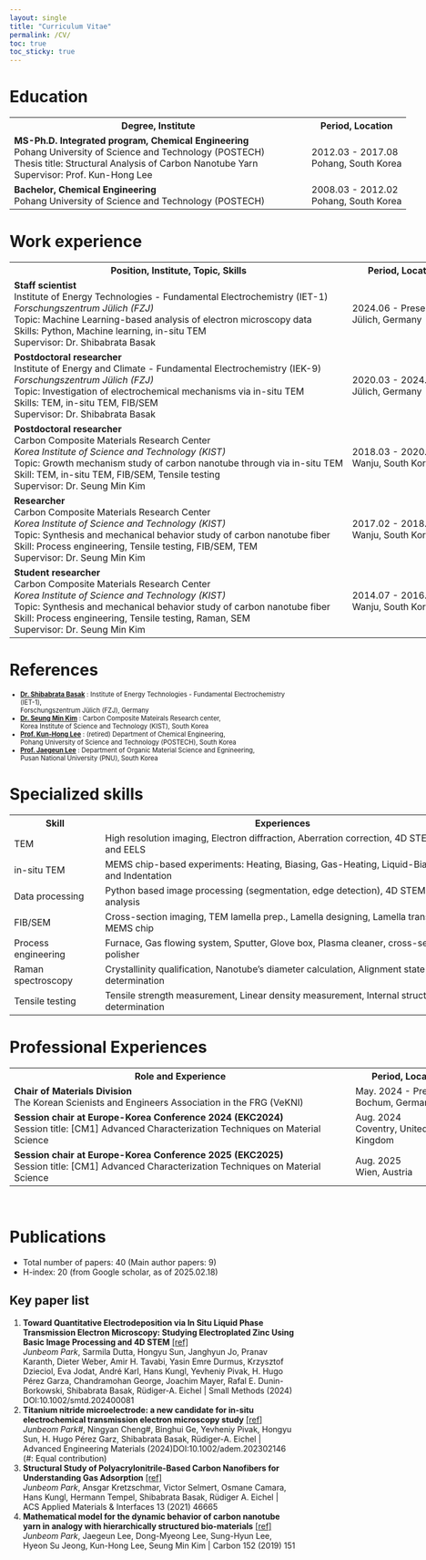```yaml
---
layout: single
title: "Curriculum Vitae"
permalink: /CV/
toc: true
toc_sticky: true
---
```


# Education

<table style="width:800px">
    <tr>
        <th style="width:75%">
            Degree, Institute
        </th>
        <th>
            Period, Location
        </th>
    </tr>
    <tr>
        <td>
            <b>MS-Ph.D. Integrated program, Chemical Engineering</b><br>
            Pohang University of Science and Technology (POSTECH)<br>
            Thesis title: Structural Analysis of Carbon Nanotube Yarn <br>
            Supervisor: Prof. Kun-Hong Lee
        </td>
        <td>
            2012.03 - 2017.08<br>
            Pohang, South Korea
        </td>
    </tr>
    <tr>
        <td>
            <b>Bachelor, Chemical Engineering</b><br>
            Pohang University of Science and Technology (POSTECH)<br>
        </td>
        <td>
            2008.03 - 2012.02<br>
            Pohang, South Korea
        </td>
    </tr>
</table>


# Work experience
<table style="width:800px">
    <tr>
        <th style="width:75%">
            Position, Institute, Topic, Skills
        </th>
        <th>
            Period, Location
        </th>
    </tr>
    <tr>
        <td>
            <b>Staff scientist</b><br>
            Institute of Energy Technologies - Fundamental Electrochemistry (IET-1)<br>
            <i>Forschungszentrum Jülich (FZJ)</i> <br>
            Topic: Machine Learning-based analysis of electron microscopy data<br>
            Skills: Python, Machine learning, in-situ TEM<br>
            Supervisor: Dr. Shibabrata Basak
        </td>
        <td>
            2024.06 - Present <br>
            Jülich, Germany
        </td>
    </tr>
    <tr>
        <td>
            <b>Postdoctoral researcher</b><br>
            Institute of Energy and Climate - Fundamental Electrochemistry (IEK-9)<br>
            <i>Forschungszentrum Jülich (FZJ)</i><br>
            Topic: Investigation of electrochemical mechanisms via in-situ TEM<br>
            Skills: TEM, in-situ TEM, FIB/SEM<br>
            Supervisor: Dr. Shibabrata Basak
        </td>
        <td>
            2020.03 - 2024.05 <br>
            Jülich, Germany
        </td>
    </tr>
    <tr>
        <td>
            <b>Postdoctoral researcher</b><br>
            Carbon Composite Materials Research Center<br>
            <i>Korea Institute of Science and Technology (KIST)</i><br>
            Topic: Growth mechanism study of carbon nanotube through via in-situ TEM<br>
            Skill: TEM, in-situ TEM, FIB/SEM, Tensile testing<br>
            Supervisor: Dr. Seung Min Kim
        </td>
        <td>
            2018.03 - 2020.02 <br>
            Wanju, South Korea
        </td>
    </tr>
    <tr>
        <td>
            <b>Researcher</b><br>
            Carbon Composite Materials Research Center<br>
            <i>Korea Institute of Science and Technology (KIST)</i><br>
            Topic: Synthesis and mechanical behavior study of carbon nanotube fiber<br>
            Skill: Process engineering, Tensile testing, FIB/SEM, TEM<br>
            Supervisor: Dr. Seung Min Kim
        </td>
        <td>
            2017.02 - 2018.02 <br>
            Wanju, South Korea
        </td>
    </tr>
    <tr>
        <td>
            <b>Student researcher</b><br>
            Carbon Composite Materials Research Center<br>
            <i>Korea Institute of Science and Technology (KIST)</i><br>
            Topic: Synthesis and mechanical behavior study of carbon nanotube fiber<br>
            Skill: Process engineering, Tensile testing, Raman, SEM<br>
            Supervisor: Dr. Seung Min Kim
        </td>
        <td>
            2014.07 - 2016.12 <br>
            Wanju, South Korea
        </td>
    </tr>
</table>


# References
<ul style="font-size:80%;">
    <li>
        <a href='mailto:s.basak@fz-juelich.de'><b>Dr. Shibabrata Basak</b></a>
        : Institute of Energy Technologies - Fundamental Electrochemistry (IET-1), <br> Forschungszentrum Jülich (FZJ), Germany
    </li>
    <li>
        <a href='mailto:seungmin.kim@kist.re.kr'><b>Dr. Seung Min Kim</b></a>
        : Carbon Composite Mateirals Research center, <br> Korea Institute of Science and Technology (KIST), South Korea
    </li>
    <li>
        <a href='mailto:ce20047@postech.ac.kr'><b>Prof. Kun-Hong Lee</b></a>
        : (retired) Department of Chemical Engineering, <br> Pohang University of Science and Technology (POSTECH), South Korea
    </li>
    <li>
        <a href='mailto:jglee@pusan.ac.kr'><b>Prof. Jaegeun Lee</b></a>
        : Department of Organic Material Science and Egnineering, <br> Pusan National University (PNU), South Korea
    </li>
</ul>

# Specialized skills
<table style="width:800px">
    <tr>
        <th style="width:20%">
            Skill
        </th>
        <th>
            Experiences
        </th>
    </tr>
    <tr>
        <td>
            TEM
        </td>
        <td>
            High resolution imaging, Electron diffraction, Aberration correction, 4D STEM, EDS and EELS
        </td>
    </tr>
    <tr>
        <td>
            in-situ TEM
        </td>
        <td>
            MEMS chip-based experiments: Heating, Biasing, Gas-Heating, Liquid-Biasing and Indentation
        </td>
    </tr>
    <tr>
        <td>
            Data processing
        </td>
        <td>
            Python based image processing (segmentation, edge detection), 4D STEM data analysis
        </td>
    </tr>
    <tr>
        <td>
            FIB/SEM
        </td>
        <td>
            Cross-section imaging, TEM lamella prep., Lamella designing, Lamella transfer to MEMS chip
        </td>
    </tr>
    <tr>
        <td>
            Process engineering
        </td>
        <td>
            Furnace, Gas flowing system, Sputter, Glove box, Plasma cleaner, cross-section polisher
        </td>
    </tr>    
    <tr>
        <td>
            Raman spectroscopy
        </td>
        <td>
            Crystallinity qualification, Nanotube’s diameter calculation, Alignment state determination
        </td>
    </tr>       
    <tr>
        <td>
            Tensile testing
        </td>
        <td>
            Tensile strength measurement, Linear density measurement, Internal structure determination
        </td>
    </tr>       
</table>



# Professional Experiences
<table style="width:800px">
    <tr>
        <th style="width:75%">
            Role and Experience
        </th>
        <th>
            Period, Location
        </th>
    </tr>
    <tr>
        <td>
            <b>Chair of Materials Division</b><br>
            The Korean Scienists and Engineers Association in the FRG (VeKNI)
        </td>
        <td>
            May. 2024 - Present<br>
            Bochum, Germany
        </td>
    </tr>
    <tr>
        <td>
            <b>Session chair at Europe-Korea Conference 2024 (EKC2024)</b><br>
            Session title: [CM1] Advanced Characterization Techniques on Material Science
        </td>
        <td>
            Aug. 2024<br>
            Coventry, United Kingdom
        </td>
    </tr>
    <tr>
        <td>
            <b>Session chair at Europe-Korea Conference 2025 (EKC2025)</b><br>
            Session title: [CM1] Advanced Characterization Techniques on Material Science
        </td>
        <td>
            Aug. 2025<br>
            Wien, Austria
        </td>
    </tr>
</table>
<br>

# Publications
- Total number of papers: 40 (Main author papers: 9)
- H-index: 20 (from Google scholar, as of 2025.02.18)

## Key paper list
1. **Toward Quantitative Electrodeposition via In Situ Liquid Phase Transmission Electron Microscopy: Studying Electroplated Zinc Using Basic Image Processing and 4D STEM** [[ref]](https://doi.org/10.1002/smtd.202400081)<br>
*Junbeom Park*, Sarmila Dutta, Hongyu Sun, Janghyun Jo, Pranav Karanth, Dieter Weber, Amir H. Tavabi, Yasin Emre Durmus, Krzysztof Dzieciol, Eva Jodat, André Karl, Hans Kungl, Yevheniy Pivak, H. Hugo Pérez Garza, Chandramohan George, Joachim Mayer, Rafal E. Dunin-Borkowski, Shibabrata Basak, Rüdiger-A. Eichel | Small Methods (2024) DOI:10.1002/smtd.202400081
1. **Titanium nitride microelectrode: a new candidate for in-situ electrochemical transmission electron microscopy study** [[ref]](https://doi.org/10.1002/adem.202302146)<br>
*Junbeom Park#*, Ningyan Cheng#, Binghui Ge, Yevheniy Pivak, Hongyu Sun, H. Hugo Pérez Garz, Shibabrata Basak, Rüdiger-A. Eichel | Advanced Engineering Materials (2024)DOI:10.1002/adem.202302146 (#: Equal contribution)
1. **Structural Study of Polyacrylonitrile-Based Carbon Nanofibers for Understanding Gas Adsorption** [[ref]](http://dx.doi.org/10.1021/acsami.1c13541)<br>
*Junbeom Park*, Ansgar Kretzschmar, Victor Selmert, Osmane Camara, Hans Kungl, Hermann Tempel, Shibabrata Basak, Rüdiger A. Eichel | ACS Applied Materials & Interfaces 13 (2021) 46665
1. **Mathematical model for the dynamic behavior of carbon nanotube yarn in analogy with hierarchically structured bio-materials** [[ref]](https://doi.org/10.1016/j.carbon.2019.05.077)<br>
*Junbeom Park*, Jaegeun Lee, Dong-Myeong Lee, Sung-Hyun Lee, Hyeon Su Jeong, Kun-Hong Lee, Seung Min Kim | Carbon 152 (2019) 151